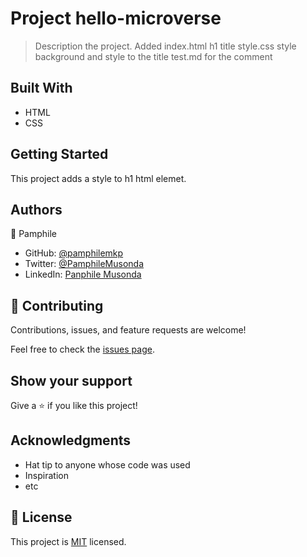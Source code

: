 

# Project hello-microverse

> Description the project.
Added index.html  h1 title 
style.css style background and style to the title
test.md for the comment


## Built With

- HTML
- CSS



## Getting Started

This project adds a style to h1 html elemet.

## Authors

👤 Pamphile

- GitHub: [@pamphilemkp](https://github.com/pamphilemkp)
- Twitter: [@PamphileMusonda](https://twitter.com/PamphileMusonda)
- LinkedIn: [Panphile Musonda](https://linkedin.com/in/PanphileMusonda)

## 🤝 Contributing

Contributions, issues, and feature requests are welcome!

Feel free to check the [issues page](../../issues/).

## Show your support

Give a ⭐️ if you like this project!

## Acknowledgments

- Hat tip to anyone whose code was used
- Inspiration
- etc

## 📝 License

This project is [MIT](./MIT.md) licensed.
